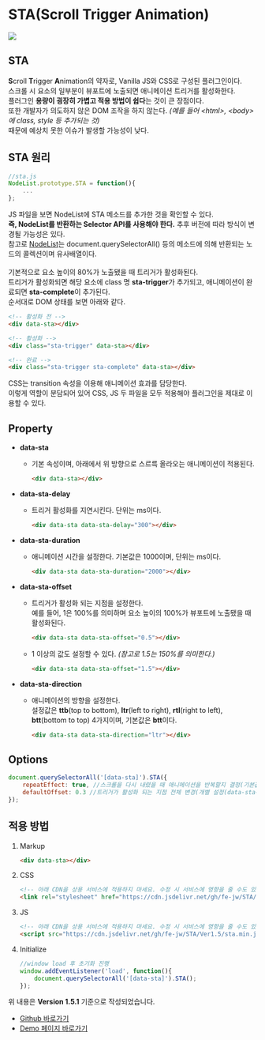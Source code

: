 # **STA(Scroll Trigger Animation)**

![](https://cdn.jsdelivr.net/gh/fe-jw/J-Web/posts/2022/0527/thumb.jpg)

## **STA**
**S**croll **T**rigger **A**nimation의 약자로, Vanilla JS와 CSS로 구성된 플러그인이다.<br>
스크롤 시 요소의 일부분이 뷰포트에 노출되면 애니메이션 트리거를 활성화한다.<br>
플러그인 **용량이 굉장히 가볍고 적용 방법이 쉽다**는 것이 큰 장점이다.<br>
또한 개발자가 의도하지 않은 DOM 조작을 하지 않는다. _(예를 들어 &lt;html&gt;, &lt;body&gt;에 class, style 등 추가되는 것)_<br>
때문에 예상치 못한 이슈가 발생할 가능성이 낮다.

## **STA 원리**

```javascript
//sta.js
NodeList.prototype.STA = function(){
    ...
};
```
JS 파일을 보면 NodeList에 STA 메소드를 추가한 것을 확인할 수 있다.<br>
**즉, NodeList를 반환하는 Selector API를 사용해야 한다.** 추후 버전에 따라 방식이 변경될 가능성은 있다.<br>
참고로 [NodeList](https://developer.mozilla.org/ko/docs/Web/API/NodeList)는 document.querySelectorAll() 등의 메소드에 의해 반환되는 노드의 콜렉션이며 유사배열이다.<br><br>
기본적으로 요소 높이의 80%가 노출됐을 때 트리거가 활성화된다.<br>
트리거가 활성화되면 해당 요소에 class 명 **sta-trigger**가 추가되고, 애니메이션이 완료되면 **sta-complete**이 추가된다.<br>
순서대로 DOM 상태를 보면 아래와 같다.
```html
<!-- 활성화 전 -->
<div data-sta></div>

<!-- 활성화 -->
<div class="sta-trigger" data-sta></div>

<!-- 완료 -->
<div class="sta-trigger sta-complete" data-sta></div>
```
CSS는 transition 속성을 이용해 애니메이션 효과를 담당한다.<br>
이렇게 역할이 분담되어 있어 CSS, JS 두 파일을 모두 적용해야 플러그인을 제대로 이용할 수 있다.

## **Property**
* **data-sta**
	* 기본 속성이며, 아래에서 위 방향으로 스르륵 올라오는 애니메이션이 적용된다.
		```html
		<div data-sta></div>
		```

* **data-sta-delay**
	* 트리거 활성화를 지연시킨다. 단위는 ms이다.
		```html
		<div data-sta data-sta-delay="300"></div>
		```

* **data-sta-duration**
	* 애니메이션 시간을 설정한다. 기본값은 1000이며, 단위는 ms이다.
		```html
		<div data-sta data-sta-duration="2000"></div>
		```

* **data-sta-offset**
	* 트리거가 활성화 되는 지점을 설정한다.<br>
	예를 들어, 1은 100%를 의미하며 요소 높이의 100%가 뷰포트에 노출됐을 때 활성화된다.
		```html
		<div data-sta data-sta-offset="0.5"></div>
		```

	* 1 이상의 값도 설정할 수 있다. _(참고로 1.5는 150%를 의미한다.)_
		```html
		<div data-sta data-sta-offset="1.5"></div>
		```

* **data-sta-direction**
	* 애니메이션의 방향을 설정한다.<br>
	설정값은 **ttb**(top to bottom), **ltr**(left to right), **rtl**(right to left), **btt**(bottom to top) 4가지이며, 기본값은 **btt**이다.
		```html
		<div data-sta data-sta-direction="ltr"></div>
		```

## **Options**
```javascript
document.querySelectorAll('[data-sta]').STA({
	repeatEffect: true, //스크롤을 다시 내렸을 때 애니메이션을 반복할지 결정(기본값은 false)
	defaultOffset: 0.3 //트리거가 활성화 되는 지점 전체 변경(개별 설정(data-sta-offset)이 우선 순위가 더 높음)
});
```

## **적용 방법**
1. Markup
	```html
	<div data-sta></div>
	```

2. CSS
	```html
	<!-- 아래 CDN을 상용 서비스에 적용하지 마세요. 수정 시 서비스에 영향을 줄 수도 있습니다. -->
	<link rel="stylesheet" href="https://cdn.jsdelivr.net/gh/fe-jw/STA/Ver1.5/sta.min.css">
	```

3. JS
	```html
	<!-- 아래 CDN을 상용 서비스에 적용하지 마세요. 수정 시 서비스에 영향을 줄 수도 있습니다. -->
	<script src="https://cdn.jsdelivr.net/gh/fe-jw/STA/Ver1.5/sta.min.js"></script>
	```

4. Initialize
	```javascript
	//window load 후 초기화 진행
	window.addEventListener('load', function(){
		document.querySelectorAll('[data-sta]').STA();
	});
	```

위 내용은 **Version 1.5.1** 기준으로 작성되었습니다.
* [Github 바로가기](https://github.com/FE-jw/STA#readme)
* [Demo 페이지 바로가기](https://fe-jw.github.io/STA)